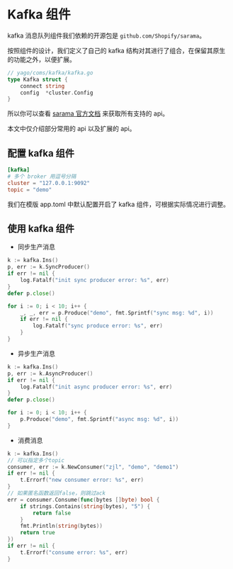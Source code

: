 # Kafka 组件
kafka 消息队列组件我们依赖的开源包是 `github.com/Shopify/sarama`。

按照组件的设计，我们定义了自己的 kafka 结构对其进行了组合，在保留其原生的功能之外，以便扩展。

```go
// yago/coms/kafka/kafka.go
type Kafka struct {
	connect string
	config  *cluster.Config
}
```

所以你可以查看 [sarama 官方文档](https://github.com/Shopify/sarama) 来获取所有支持的 api。

本文中仅介绍部分常用的 api 以及扩展的 api。

## 配置 kafka 组件
```toml
[kafka]
# 多个 broker 用逗号分隔
cluster = "127.0.0.1:9092"
topic = "demo"
```
我们在模版 app.toml 中默认配置开启了 kafka 组件，可根据实际情况进行调整。

## 使用 kafka 组件

* 同步生产消息
```go
k := kafka.Ins()
p, err := k.SyncProducer()
if err != nil {
    log.Fatalf("init sync producer error: %s", err)
}
defer p.close()

for i := 0; i < 10; i++ {
    _, _, err = p.Produce("demo", fmt.Sprintf("sync msg: %d", i))
    if err != nil {
        log.Fatalf("sync produce error: %s", err)
    }
}
```

* 异步生产消息
```go
k := kafka.Ins()
p, err := k.AsyncProducer()
if err != nil {
    log.Fatalf("init async producer error: %s", err)
}
defer p.close()

for i := 0; i < 10; i++ {
    p.Produce("demo", fmt.Sprintf("async msg: %d", i))
}
```

* 消费消息
```go
k := kafka.Ins()
// 可以指定多个topic
consumer, err := k.NewConsumer("zjl", "demo", "demo1")
if err != nil {
    t.Errorf("new consumer error: %s", err)
}
// 如果匿名函数返回false，则跳过ack
err = consumer.Consume(func(bytes []byte) bool {
    if strings.Contains(string(bytes), "5") {
        return false
    }
    fmt.Println(string(bytes))
    return true
})
if err != nil {
    t.Errorf("consume error: %s", err)
}
```
